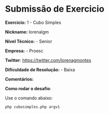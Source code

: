 # Submissão de Exercicio

**Exercicio:** 1 - Cubo Simples

**Nickname:** lorenalgm

**Nível Técnico:** - Senior

**Empresa:** - Proesc

**Twitter**: https://twitter.com/lorenagmontes

**Dificuldade de Resolução:** - Baixa

**Comentários:** 

**Como rodar o desafio**: 

Use o comando abaixo: 
```bash
php cubosimples.php argv1
```